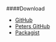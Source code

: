 ####Download

* [GitHub](https://github.com/canax/anax-flat)
* [Peters GitHub](https://github.com/peterberggren)
* [Packagist](https://packagist.org/packages/mos/anax-flat)
